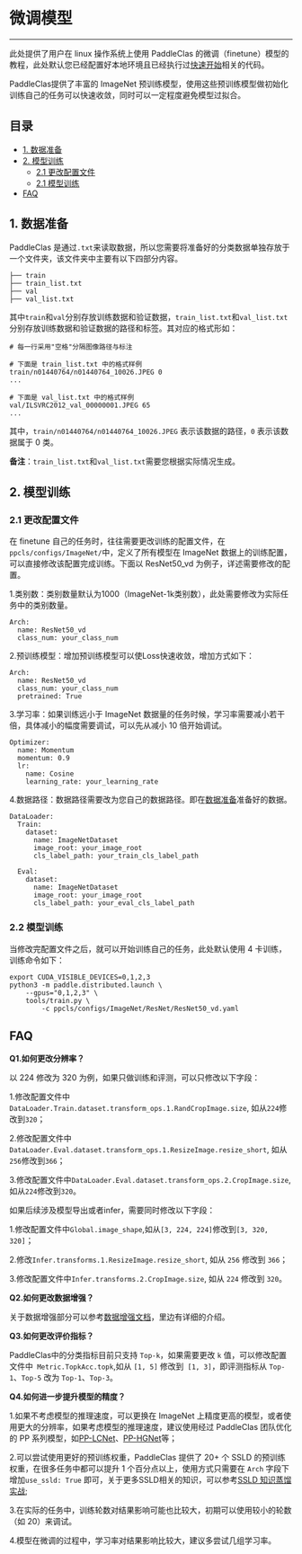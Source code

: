 # 微调模型
---

此处提供了用户在 linux 操作系统上使用 PaddleClas 的微调（finetune）模型的教程，此处默认您已经配置好本地环境且已经执行过[快速开始](../../quick_start/quick_start_classification_professional.md)相关的代码。

PaddleClas提供了丰富的 ImageNet 预训练模型，使用这些预训练模型做初始化训练自己的任务可以快速收敛，同时可以一定程度避免模型过拟合。

## 目录

- [1. 数据准备](#1)
- [2. 模型训练](#2)
    - [2.1 更改配置文件](#2.1)
    - [2.1 模型训练](#2.2)
- [FAQ](#faq)


<a name="1"></a>
## 1. 数据准备

PaddleClas 是通过`.txt`来读取数据，所以您需要将准备好的分类数据单独存放于一个文件夹，该文件夹中主要有以下四部分内容。

```
├── train
├── train_list.txt
├── val
├── val_list.txt
```

其中`train`和`val`分别存放训练数据和验证数据，`train_list.txt`和`val_list.txt`分别存放训练数据和验证数据的路径和标签。其对应的格式形如：

```shell
# 每一行采用"空格"分隔图像路径与标注

# 下面是 train_list.txt 中的格式样例
train/n01440764/n01440764_10026.JPEG 0
...

# 下面是 val_list.txt 中的格式样例
val/ILSVRC2012_val_00000001.JPEG 65
...
```

其中，`train/n01440764/n01440764_10026.JPEG` 表示该数据的路径，`0` 表示该数据属于 0 类。

**备注**：`train_list.txt`和`val_list.txt`需要您根据实际情况生成。

<a name="2"></a>
## 2. 模型训练

<a name="2.1"></a>
### 2.1 更改配置文件

在 finetune 自己的任务时，往往需要更改训练的配置文件，在`ppcls/configs/ImageNet/`中，定义了所有模型在 ImageNet 数据上的训练配置，可以直接修改该配置完成训练。下面以 ResNet50_vd 为例子，详述需要修改的配置。

1.类别数：类别数量默认为1000（ImageNet-1k类别数），此处需要修改为实际任务中的类别数量。
```
Arch:
  name: ResNet50_vd
  class_num: your_class_num
```

2.预训练模型：增加预训练模型可以使Loss快速收敛，增加方式如下：
```
Arch:
  name: ResNet50_vd
  class_num: your_class_num
  pretrained: True
```

3.学习率：如果训练远小于 ImageNet 数据量的任务时候，学习率需要减小若干倍，具体减小的幅度需要调试，可以先从减小 10 倍开始调试。
```
Optimizer:
  name: Momentum
  momentum: 0.9
  lr:
    name: Cosine
    learning_rate: your_learning_rate
```

4.数据路径：数据路径需要改为您自己的数据路径。即在[数据准备](#1)准备好的数据。

```
DataLoader:
  Train:
    dataset:
      name: ImageNetDataset
      image_root: your_image_root
      cls_label_path: your_train_cls_label_path
      
  Eval:
    dataset: 
      name: ImageNetDataset
      image_root: your_image_root
      cls_label_path: your_eval_cls_label_path
```

<a name="2.2"></a>
### 2.2 模型训练

当修改完配置文件之后，就可以开始训练自己的任务，此处默认使用 4 卡训练，训练命令如下：

```
export CUDA_VISIBLE_DEVICES=0,1,2,3
python3 -m paddle.distributed.launch \
    --gpus="0,1,2,3" \
    tools/train.py \
        -c ppcls/configs/ImageNet/ResNet/ResNet50_vd.yaml
```

<a name="faq"></a>
## FAQ

**Q1.如何更改分辨率？**

以 224 修改为 320 为例，如果只做训练和评测，可以只修改以下字段：

1.修改配置文件中`DataLoader.Train.dataset.transform_ops.1.RandCropImage.size`, 如从`224`修改到`320`；

2.修改配置文件中`DataLoader.Eval.dataset.transform_ops.1.ResizeImage.resize_short`, 如从`256`修改到`366`；

3.修改配置文件中`DataLoader.Eval.dataset.transform_ops.2.CropImage.size`, 如从`224`修改到`320`。

如果后续涉及模型导出或者infer，需要同时修改以下字段：

1.修改配置文件中`Global.image_shape`,如从`[3, 224, 224]`修改到`[3, 320, 320]`；

2.修改`Infer.transforms.1.ResizeImage.resize_short`, 如从 `256` 修改到 `366`；

3.修改配置文件中`Infer.transforms.2.CropImage.size`, 如从 `224` 修改到 `320`。


**Q2.如何更改数据增强？**

关于数据增强部分可以参考[数据增强文档](../config_description/data_augmentation.md)，里边有详细的介绍。

**Q3.如何更改评价指标？**

PaddleClas中的分类指标目前只支持 `Top-k`，如果需要更改 `k` 值，可以修改配置文件中` Metric.TopkAcc.topk`,如从 `[1, 5]` 修改到` [1, 3]`，即评测指标从 `Top-1`、`Top-5` 改为 `Top-1`、`Top-3`。

**Q4.如何进一步提升模型的精度？**

1.如果不考虑模型的推理速度，可以更换在 ImageNet 上精度更高的模型，或者使用更大的分辨率，如果考虑模型的推理速度，建议使用经过 PaddleClas 团队优化的 PP 系列模型，如[PP-LCNet](../../models/ImageNet1k/PP-LCNet.md)、[PP-HGNet](../../models/ImageNet1k/PP-HGNet.md)等；

2.可以尝试使用更好的预训练权重，PaddleClas 提供了 20+ 个 SSLD 的预训练权重，在很多任务中都可以提升 1 个百分点以上，使用方式只需要在 `Arch` 字段下增加`use_ssld: True` 即可，关于更多SSLD相关的知识，可以参考[SSLD 知识蒸馏实战](../advanced/ssld.md);

3.在实际的任务中，训练轮数对结果影响可能也比较大，初期可以使用较小的轮数（如 20）来调试。

4.模型在微调的过程中，学习率对结果影响比较大，建议多尝试几组学习率。
